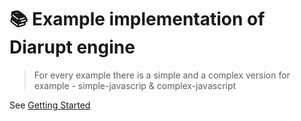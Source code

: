 # 📚 Example implementation of Diarupt engine

> For every example there is a simple and a complex version for example - simple-javascrip & complex-javascript

See [Getting Started](https://docs.diarupt.ai/getting-started) 